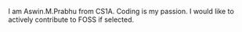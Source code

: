 I am Aswin.M.Prabhu from CS1A. Coding is my passion. I would like to actively contribute to FOSS if selected.
